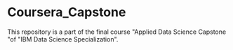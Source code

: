 # Coursera_Capstone
This repository is a part of the final course "Applied Data Science Capstone "of "IBM Data Science Specialization".

